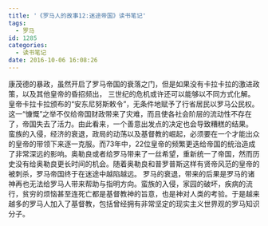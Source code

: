 ```yaml
---
title: '《罗马人的故事12:迷途帝国》读书笔记'
tags:
  - 罗马
id: 1285
categories:
  - 读书笔记
date: 2016-10-06 16:08:26
---
```


康茂德的暴政，虽然开启了罗马帝国的衰落之门，但是如果没有卡拉卡拉的激进政策，以及其他皇帝的昏招频出， 三世纪的危机或许还可以能够以不同方式化解。
皇帝卡拉卡拉颁布的“安东尼努斯敕令”，无条件地赋予了行省居民以罗马公民权。这一“慷慨”之举不仅给帝国财政带来了灾难，而且使各社会阶层的流动性不存在了，帝国失去了活力。由此看来，一个善意出发点的决定也会导致糟糕的结果。
蛮族的入侵，经济的衰退，政局的动荡以及基督教的崛起，必须要在一个才能出众的皇帝的带领下来逐一克服。而73年中，22位皇帝的频繁更迭给帝国的统治造成了非常深远的影响。奥勒良或者给罗马带来了一丝希望，重新统一了帝国，然而历史没有给奥勒良更长时间的机会。随着奥勒良和普罗普斯这样有贤帝风范的皇帝的被刺杀，罗马帝国终于在迷途中越陷越远。
罗马的衰退，带来的后果是罗马的诸神再也无法给罗马人带来帮助与指明方向。蛮族的入侵，家园的破坏，疾病的流行，贫穷的烦恼甚至连死亡都是基督教神的旨意，也是神对人类的考验。于是越来越多的罗马人加入了基督教，包括曾经拥有非常坚定的现实主义世界观的罗马知识分子。